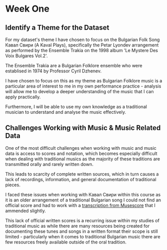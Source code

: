 # Week One

## Identify a Theme for the Dataset
For my dataset's theme I have chosen to focus on the Bulgarian Folk Song Кавал Свири (A Kaval Plays), specifically the Petar Lyondev arrangement as performed by the Ensemble Trakia on the 1998 album 'Le Mystere Des Voix Bulgares Vol.2'.

The Ensemble Trakia are a Bulgarian Folklore ensemble who were establised in 1974 by Professor Cyril Dzhenev.

I have chosen to focus on this as my theme as Bulgarian Folklore music is a particular area of interest to me in my own performance practice - analysis will allow me to develop a deeper understanding of the music that I can apply practically.

Furthermore, I will be able to use my own knowledge as a traditional musician to understand and analyse the music effectively.


## Challenges Working with Music & Music Related Data
One of the most difficult challenges when working with music and music data is access to scores and notation, which becomes especially difficult when dealing with traditional musics as the majority of these traditions are transmitted orally and rarely written down.

This leads to scarcity of complete written sources, which in turn causes a lack of recordings, information, and general documentation of traditional pieces. 

I faced these issues when working with Кавал Свири within this course as it is an older arrangement of a traditional Bulgarian song I could not find an official score and had to work with a [transcription from Musescore](https://musescore.com/stagnantmilk/kaval_sviri) that I ammended slightly.

This lack of official written scores is a recurring issue within my studies of traditional music as while there are many resources being created for documenting these tunes and songs in a written format their scope is still limited - particularly when it comes to traditional Bulgarian music there are few resources freely available outside of the oral tradition.